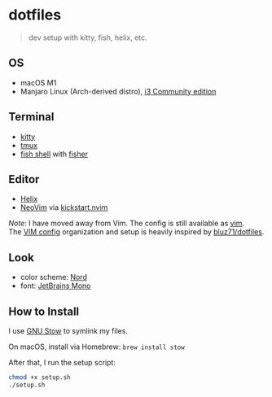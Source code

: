 # dotfiles

> dev setup with kitty, fish, helix, etc.

## OS

- macOS M1
- Manjaro Linux (Arch-derived distro), [i3 Community edition](https://manjaro.org/downloads/community/i3/)

## Terminal

- [kitty](https://sw.kovidgoyal.net/kitty/#)
- [tmux](https://github.com/tmux/tmux)
- [fish shell](https://fishshell.com/) with [fisher](https://github.com/jorgebucaran/fisher)

## Editor

- [Helix](https://helix-editor.com)
- [NeoVim](https://neovim.io/) via [kickstart.nvim](https://github.com/nvim-lua/kickstart.nvim)

_Note_: I have moved away from Vim. The config is still available as [vim](./vim).  
The [VIM config](vimrc) organization and setup is heavily inspired by [bluz71/dotfiles](https://github.com/bluz71/dotfiles/blob/master/vimrc).

## Look

- color scheme: [Nord][nord]
- font: [JetBrains Mono](https://www.jetbrains.com/lp/mono/)

## How to Install

I use [GNU Stow][stow] to symlink my files.

On macOS, install via Homebrew: `brew install stow`

After that, I run the setup script:

```bash
chmod +x setup.sh
./setup.sh
```

[nord]: https://www.nordtheme.com/
[stow]: https://www.gnu.org/software/stow/
